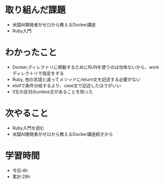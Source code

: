 # 取り組んだ課題
- 米国AI開発者がゼロから教えるDocker講座
- Ruby入門

# わかったこと
- Docker,ディレクトリに移動するためにRUNを使うのは勿体ないから、workディレクトリで指定をする
- Ruby, 他の言語と違ってメソッドにreturn文を記述する必要がない
- elsifで条件分岐するより、case文で記述したほうがいい
- if文の反対のunless文があることを知った
# 次やること
- Ruby入門を読む
- 米国AI開発者がゼロから教えるDocker講座続きから
# 学習時間
- 今日:4h
- 累計:29h
